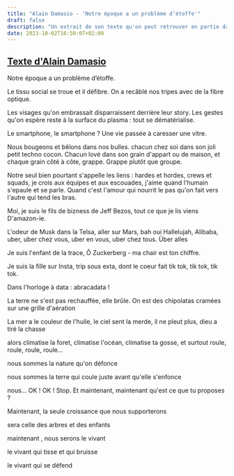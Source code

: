 ```yaml
---
title: "Alain Damasio - 'Notre époque a un problème d’étoffe'"
draft: false
description: "Un extrait de son texte qu'on peut retrouver en partie dans 'Les Furtifs'"
date: 2023-10-02T16:50:07+02:00
---
```

## [Texte d'Alain Damasio](https://www.youtube.com/watch?v=NEQ2C7ppWZg)
Notre époque a un problème d’étoffe.

Le tissu social se troue et il défibre. On a recâblé nos tripes avec de la fibre optique.

Les visages qu'on embrassait disparraissent derrière leur story. Les gestes qu'on espère reste à la surface du plasma : tout se dématérialise.

Le smartphone, le smartphone ? Une vie passée à caresser une vitre.

Nous bougeons et bêlons dans nos bulles. chacun chez soi dans son joli petit techno cocon. Chacun lové dans son grain d'appart ou de maison, et chaque grain côté à côte, grappe. Grappe plutôt que groupe.

Notre seul bien pourtant s'appelle les liens : hardes et hordes, crews et squads, je crois aux équipes et aux escouades, j'aime quand l'humain s'epaule et se parle. Quand c'est l'amour qui nourrit le pas qu'on fait vers l'autre qui tend les bras.

Moi, je suis le fils de bizness de Jeff Bezos, tout ce que je lis viens D'amazon-ie. 

L'odeur de Musk dans la Telsa, aller sur Mars, bah oui Hallelujah, Alibaba, uber, uber chez vous, uber en vous, uber chez tous. Über alles

Je suis l'enfant de la trace, Ô Zuckerberg - ma chair est ton chiffre.

Je suis la fille sur Insta, trip sous exta, dont le coeur fait tik tok, tik tok, tik tok.

Dans l'horloge à data : abracadata !

La terre ne s'est pas rechauffée, elle brûle. On est des chipolatas cramées sur une grille d'aération

La mer a le couleur de l'huile, le ciel sent la merde, il ne pleut plus, dieu a tiré la chasse

alors climatise la foret, climatise l'océan, climatise ta gosse, et surtout roule, roule, roule, roule...

nous sommes la nature qu'on défonce

nous sommes la terre qui coule juste avant qu'elle s'enfonce

nous... OK ! OK ! Stop. Et maintenant, maintenant qu'est ce que tu proposes ?

Maintenant, la seule croissance que nous supporterons

sera celle des arbres et des enfants

maintenant , nous serons le vivant

le vivant qui tisse et qui bruisse

le vivant qui se défend